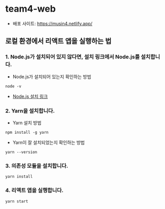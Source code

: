 # team4-web

- 배포 사이트: https://musin4.netlify.app/

## 로컬 환경에서 리액트 앱을 실행하는 법

### 1. Node.js가 설치되어 있지 않다면, 설치 링크에서 Node.js를 설치합니다.

- Node.js가 설치되어 있는지 확인하는 방법

```
node -v
```

- [Node.js 설치 링크](https://nodejs.org/en/download/)

### 2. Yarn을 설치합니다.

- Yarn 설치 방법

```
npm install -g yarn
```

- Yarn이 잘 설치되었는지 확인하는 방법

```
yarn --version
```

### 3. 의존성 모듈을 설치합니다.

```
yarn install
```

### 4. 리액트 앱을 실행합니다.

```
yarn start
```
